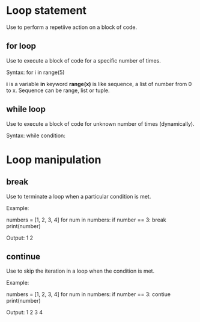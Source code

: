 # Loop statement

Use to perform a repetiive action on a block of code. 

## for loop

Use to execute a block of code for a specific number of times.

Syntax: for i in range(5)

**i** is a variable
**in** keyword
**range(x)** is like sequence, a list of number from 0 to x. Sequence can be range, list or tuple. 


## while loop

Use to execute a block of code for unknown number of times (dynamically).

Syntax: while condition:

# Loop manipulation


## break

Use to terminate a loop when a particular condition is met.

Example:

numbers = [1, 2, 3, 4]
for num in numbers:
    if number == 3:
        break
    print(number)

Output:
1
2

## continue

Use to skip the iteration in a loop when the condition is met.

Example:

numbers = [1, 2, 3, 4]
for num in numbers:
    if number == 3:
        contiue
    print(number)

Output:
1
2
3
4